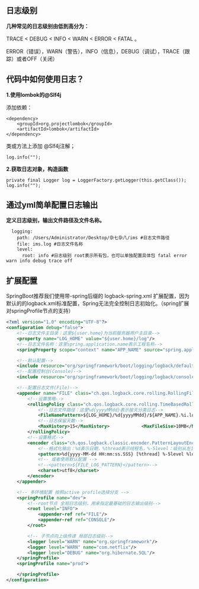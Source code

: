 

## 日志级别

**几种常见的日志级别由低到高分为：**

 TRACE < DEBUG < INFO < WARN < ERROR < FATAL 。

ERROR（错误），WARN（警告），INFO（信息），DEBUG（调试），TRACE（跟踪）或者OFF（关闭）

## 代码中如何使用日志？

**1.使用lombok的@Slf4j**

添加依赖：

```
<dependency>
    <groupId>org.projectlombok</groupId>
    <artifactId>lombok</artifactId>
</dependency>
```

类或方法上添加 @Slf4j注解；

```
log.info("");
```

**2.获取日志对象，构造函数**

```
private final Logger log = LoggerFactory.getLogger(this.getClass());
log.info("");
```



## 通过yml简单配置日志输出

**定义日志级别，输出文件路径及文件名称。**

```pom
  logging:
    path: /Users/Administrator/Desktop/杂七杂八/ims #日志文件路径
    file: ims.log #日志文件名称
    level:
      root: info #日志级别 root表示所有包，也可以单独配置具体包 fatal error warn info debug trace off
```

## 扩展配置

SpringBoot推荐我们使用带-spring后缀的 logback-spring.xml 扩展配置，因为默认的的logback.xml标准配置，Spring无法完全控制日志初始化。（spring扩展对springProfile节点的支持）

```xml
<?xml version="1.0" encoding="UTF-8"?>
<configuration debug="false">
    <!--日志文件主目录：这里${user.home}为当前服务器用户主目录-->
    <property name="LOG_HOME" value="${user.home}/log"/>
    <!--日志文件名称：这里spring.application.name表示工程名称-->
    <springProperty scope="context" name="APP_NAME" source="spring.application.name"/>

    <!--默认配置-->
    <include resource="org/springframework/boot/logging/logback/defaults.xml"/>
    <!--配置控制台(Console)-->
    <include resource="org/springframework/boot/logging/logback/console-appender.xml"/>

    <!--配置日志文件(File)-->
    <appender name="FILE" class="ch.qos.logback.core.rolling.RollingFileAppender">
        <!--设置策略-->
        <rollingPolicy class="ch.qos.logback.core.rolling.TimeBasedRollingPolicy">
            <!--日志文件路径：这里%d{yyyyMMdd}表示按天分类日志-->
            <FileNamePattern>${LOG_HOME}/%d{yyyyMMdd}/${APP_NAME}.%i.log</FileNamePattern>
            <!--日志保留天数-->
            <MaxHistory>15</MaxHistory>            <MaxFileSise>10MB</MaxFileSise>
        </rollingPolicy>
        <!--设置格式-->
        <encoder class="ch.qos.logback.classic.encoder.PatternLayoutEncoder">
            <!--格式化输出：%d表示日期，%thread表示线程名，%-5level：级别从左显示5个字符宽度%msg：日志消息，%n是换行符-->
            <pattern>%d{yyyy-MM-dd HH:mm:ss.SSS} [%thread] %-5level %logger{50} - %msg%n</pattern>
            <!-- 或者使用默认配置 -->
            <!--<pattern>${FILE_LOG_PATTERN}</pattern>-->
            <charset>utf8</charset>
        </encoder>
    </appender>

    <!-- 多环境配置 按照active profile选择分支 -->
    <springProfile name="dev">
        <!--root节点 全局日志级别，用来指定最基础的日志输出级别-->
        <root level="INFO">
            <appender-ref ref="FILE"/>
            <appender-ref ref="CONSOLE"/>
        </root>

        <!-- 子节点向上级传递 局部日志级别-->
        <logger level="WARN" name="org.springframework"/>
        <logger level="WARN" name="com.netflix"/>
        <logger level="DEBUG" name="org.hibernate.SQL"/>
    </springProfile>
    <springProfile name="prod">

    </springProfile>
</configuration>
```

